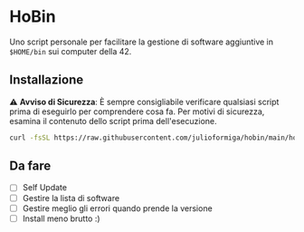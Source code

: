 # HoBin

Uno script personale per facilitare la gestione di software aggiuntive in `$HOME/bin` sui computer della 42.

## Installazione

⚠️ **Avviso di Sicurezza**: È sempre consigliabile verificare qualsiasi script prima di eseguirlo per comprendere cosa fa. Per motivi di sicurezza, esamina il contenuto dello script prima dell'esecuzione.

```bash
curl -fsSL https://raw.githubusercontent.com/julioformiga/hobin/main/hobin.sh -o hobin.sh && chmod +x hobin.sh && ./hobin.sh
```

## Da fare
- [ ] Self Update
- [ ] Gestire la lista di software
- [ ] Gestire meglio gli errori quando prende la versione
- [ ] Install meno brutto :)
